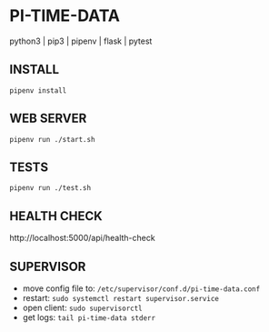 # PI-TIME-DATA
python3 | pip3 | pipenv | flask | pytest

## INSTALL
`pipenv install`

## WEB SERVER
`pipenv run ./start.sh`

## TESTS
`pipenv run ./test.sh`

## HEALTH CHECK
http://localhost:5000/api/health-check

## SUPERVISOR
- move config file to: `/etc/supervisor/conf.d/pi-time-data.conf`
- restart: `sudo systemctl restart supervisor.service`
- open client: `sudo supervisorctl`
- get logs: `tail pi-time-data stderr`